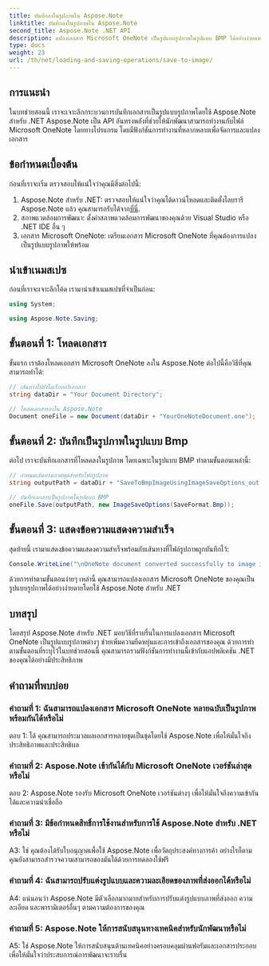 ```yaml
---
title: บันทึกลงในรูปภาพใน Aspose.Note
linktitle: บันทึกลงในรูปภาพใน Aspose.Note
second_title: Aspose.Note .NET API
description: แปลงเอกสาร Microsoft OneNote เป็นรูปแบบรูปภาพในรูปแบบ BMP ได้อย่างง่ายดายด้วย Aspose.Note สำหรับ .NET การผสานรวมที่ราบรื่น ขั้นตอนง่ายๆ และฟังก์ชันการทำงานที่มีประสิทธิภาพ
type: docs
weight: 23
url: /th/net/loading-and-saving-operations/save-to-image/
---
```

## การแนะนำ

ในบทช่วยสอนนี้ เราจะเจาะลึกกระบวนการบันทึกเอกสารเป็นรูปแบบรูปภาพโดยใช้ Aspose.Note สำหรับ .NET Aspose.Note เป็น API อันทรงพลังที่ช่วยให้นักพัฒนาสามารถทำงานกับไฟล์ Microsoft OneNote โดยทางโปรแกรม โดยมีฟังก์ชันการทำงานที่หลากหลายเพื่อจัดการและแปลงเอกสาร

## ข้อกำหนดเบื้องต้น

ก่อนที่เราจะเริ่ม ตรวจสอบให้แน่ใจว่าคุณมีสิ่งต่อไปนี้:

1.  Aspose.Note สำหรับ .NET: ตรวจสอบให้แน่ใจว่าคุณได้ดาวน์โหลดและติดตั้งไลบรารี Aspose.Note แล้ว คุณสามารถรับได้จาก[ที่นี่](https://releases.aspose.com/note/net/).
2. สภาพแวดล้อมการพัฒนา: ตั้งค่าสภาพแวดล้อมการพัฒนาของคุณด้วย Visual Studio หรือ .NET IDE อื่น ๆ
3. เอกสาร Microsoft OneNote: เตรียมเอกสาร Microsoft OneNote ที่คุณต้องการแปลงเป็นรูปแบบรูปภาพให้พร้อม

## นำเข้าเนมสเปซ

ก่อนที่เราจะเจาะลึกโค้ด เรามานำเข้าเนมสเปซที่จำเป็นก่อน:

```csharp
using System;

using Aspose.Note.Saving;
```

## ขั้นตอนที่ 1: โหลดเอกสาร

ขั้นแรก เราต้องโหลดเอกสาร Microsoft OneNote ลงใน Aspose.Note ต่อไปนี้คือวิธีที่คุณสามารถทำได้:

```csharp
// เส้นทางไปยังไดเร็กทอรีเอกสาร
string dataDir = "Your Document Directory";

// โหลดเอกสารลงใน Aspose.Note
Document oneFile = new Document(dataDir + "YourOneNoteDocument.one");
```

## ขั้นตอนที่ 2: บันทึกเป็นรูปภาพในรูปแบบ Bmp

ต่อไป เราจะบันทึกเอกสารที่โหลดลงในรูปภาพ โดยเฉพาะในรูปแบบ BMP ทำตามขั้นตอนเหล่านี้:

```csharp
// กำหนดเส้นทางเอาต์พุตสำหรับไฟล์รูปภาพ
string outputPath = dataDir + "SaveToBmpImageUsingImageSaveOptions_out.bmp";

// บันทึกเอกสารเป็นรูปภาพในรูปแบบ BMP
oneFile.Save(outputPath, new ImageSaveOptions(SaveFormat.Bmp));
```

## ขั้นตอนที่ 3: แสดงข้อความแสดงความสำเร็จ

สุดท้ายนี้ เรามาแสดงข้อความแสดงความสำเร็จพร้อมกับเส้นทางที่ไฟล์รูปภาพถูกบันทึกไว้:

```csharp
Console.WriteLine("\nOneNote document converted successfully to image in BMP format.\nFile saved at " + outputPath);
```

ด้วยการทำตามขั้นตอนง่ายๆ เหล่านี้ คุณสามารถแปลงเอกสาร Microsoft OneNote ของคุณเป็นรูปแบบรูปภาพได้อย่างง่ายดายโดยใช้ Aspose.Note สำหรับ .NET

## บทสรุป

โดยสรุป Aspose.Note สำหรับ .NET มอบวิธีที่ราบรื่นในการแปลงเอกสาร Microsoft OneNote เป็นรูปแบบรูปภาพต่างๆ ช่วยเพิ่มความยืดหยุ่นและการเข้าถึงเอกสารของคุณ ด้วยการทำตามขั้นตอนที่ระบุไว้ในบทช่วยสอนนี้ คุณสามารถรวมฟังก์ชันการทำงานนี้เข้ากับแอปพลิเคชัน .NET ของคุณได้อย่างมีประสิทธิภาพ

## คำถามที่พบบ่อย

### คำถามที่ 1: ฉันสามารถแปลงเอกสาร Microsoft OneNote หลายฉบับเป็นรูปภาพพร้อมกันได้หรือไม่

ตอบ 1: ได้ คุณสามารถประมวลผลเอกสารหลายชุดเป็นชุดโดยใช้ Aspose.Note เพื่อให้มั่นใจถึงประสิทธิภาพและประสิทธิผล

### คำถามที่ 2: Aspose.Note เข้ากันได้กับ Microsoft OneNote เวอร์ชันล่าสุดหรือไม่

ตอบ 2: Aspose.Note รองรับ Microsoft OneNote เวอร์ชันต่างๆ เพื่อให้มั่นใจถึงความเข้ากันได้และความน่าเชื่อถือ

### คำถามที่ 3: มีข้อกำหนดสิทธิ์การใช้งานสำหรับการใช้ Aspose.Note สำหรับ .NET หรือไม่

A3: ใช่ คุณต้องได้รับใบอนุญาตเพื่อใช้ Aspose.Note เพื่อวัตถุประสงค์ทางการค้า อย่างไรก็ตาม คุณยังสามารถสำรวจความสามารถของมันได้ด้วยการทดลองใช้ฟรี

### คำถามที่ 4: ฉันสามารถปรับแต่งรูปแบบและความละเอียดของภาพที่ส่งออกได้หรือไม่

A4: แน่นอนว่า Aspose.Note มีตัวเลือกมากมายสำหรับการปรับแต่งรูปแบบภาพที่ส่งออก ความละเอียด และพารามิเตอร์อื่นๆ ตามความต้องการของคุณ

### คำถามที่ 5: Aspose.Note ให้การสนับสนุนทางเทคนิคสำหรับนักพัฒนาหรือไม่

A5: ใช่ Aspose.Note ให้การสนับสนุนด้านเทคนิคอย่างครอบคลุมผ่านฟอรัมและเอกสารประกอบ เพื่อให้มั่นใจว่าประสบการณ์การพัฒนาจะราบรื่น